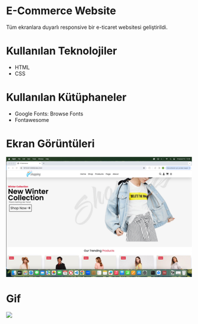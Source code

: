 # E-Commerce Website
 Tüm ekranlara duyarlı responsive bir e-ticaret websitesi geliştirildi.

# Kullanılan Teknolojiler
- HTML
- CSS

# Kullanılan Kütüphaneler
- Google Fonts: Browse Fonts
- Fontawesome

# Ekran Görüntüleri
![](images/screen.png)

# Gif
![](images/ecommerce.gif)

